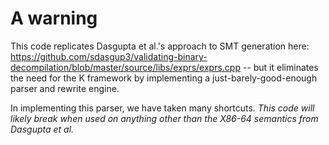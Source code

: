 # A warning
This code replicates Dasgupta et al.'s approach to SMT generation here: https://github.com/sdasgup3/validating-binary-decompilation/blob/master/source/libs/exprs/exprs.cpp -- but it eliminates the need for the K framework by implementing a just-barely-good-enough parser and rewrite engine.

In implementing this parser, we have taken many shortcuts. *This code will likely break when used on anything other than the X86-64 semantics from Dasgupta et al.*